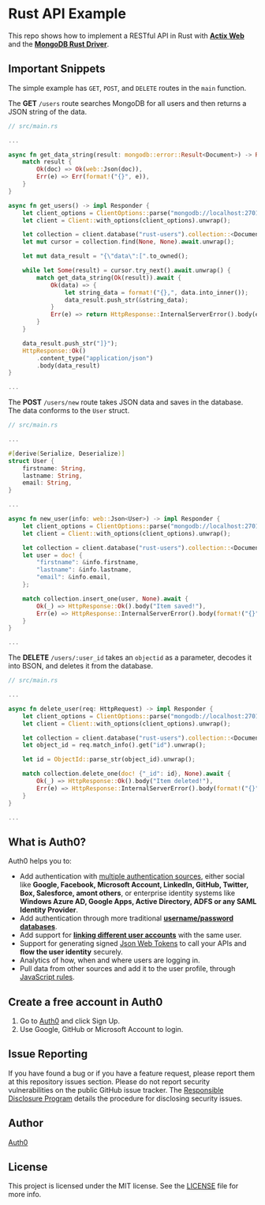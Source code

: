 # Rust API Example

This repo shows how to implement a RESTful API in Rust with **[Actix Web](https://actix.rs/)** and the **[MongoDB Rust Driver](https://www.mongodb.com/docs/drivers/rust/current/)**.

## Important Snippets

The simple example has `GET`, `POST`, and `DELETE` routes in the `main` function.

The **GET** `/users` route searches MongoDB for all users and then returns a JSON string of the data.

```rust
// src/main.rs

...

async fn get_data_string(result: mongodb::error::Result<Document>) -> Result<web::Json<Document>, String> {
    match result {
        Ok(doc) => Ok(web::Json(doc)),
        Err(e) => Err(format!("{}", e)),
    }
}

async fn get_users() -> impl Responder {
    let client_options = ClientOptions::parse("mongodb://localhost:27017").await.unwrap();
    let client = Client::with_options(client_options).unwrap();

    let collection = client.database("rust-users").collection::<Document>("users");
    let mut cursor = collection.find(None, None).await.unwrap();

    let mut data_result = "{\"data\":[".to_owned();

    while let Some(result) = cursor.try_next().await.unwrap() {
        match get_data_string(Ok(result)).await {
            Ok(data) => {
                let string_data = format!("{},", data.into_inner());
                data_result.push_str(&string_data);
            }
            Err(e) => return HttpResponse::InternalServerError().body(e),
        }
    }

    data_result.push_str("]}");
    HttpResponse::Ok()
        .content_type("application/json")
        .body(data_result)
}

...
```

The **POST** `/users/new` route takes JSON data and saves in the database. The data conforms to the `User` struct.

```rust
// src/main.rs

...

#[derive(Serialize, Deserialize)]
struct User {
    firstname: String,
    lastname: String,
    email: String,
}

...

async fn new_user(info: web::Json<User>) -> impl Responder {
    let client_options = ClientOptions::parse("mongodb://localhost:27017").await.unwrap();
    let client = Client::with_options(client_options).unwrap();

    let collection = client.database("rust-users").collection::<Document>("users");
    let user = doc! {
        "firstname": &info.firstname,
        "lastname": &info.lastname,
        "email": &info.email,
    };

    match collection.insert_one(user, None).await {
        Ok(_) => HttpResponse::Ok().body("Item saved!"),
        Err(e) => HttpResponse::InternalServerError().body(format!("{}", e)),
    }
}

...
```

The **DELETE** `/users/:user_id` takes an `objectid` as a parameter, decodes it into BSON, and deletes it from the database.

```rust
// src/main.rs

...

async fn delete_user(req: HttpRequest) -> impl Responder {
    let client_options = ClientOptions::parse("mongodb://localhost:27017").await.unwrap();
    let client = Client::with_options(client_options).unwrap();

    let collection = client.database("rust-users").collection::<Document>("users");
    let object_id = req.match_info().get("id").unwrap();

    let id = ObjectId::parse_str(object_id).unwrap();

    match collection.delete_one(doc! {"_id": id}, None).await {
        Ok(_) => HttpResponse::Ok().body("Item deleted!"),
        Err(e) => HttpResponse::InternalServerError().body(format!("{}", e)),
    }
}

...
```

## What is Auth0?

Auth0 helps you to:

* Add authentication with [multiple authentication sources](https://docs.auth0.com/identityproviders), either social like **Google, Facebook, Microsoft Account, LinkedIn, GitHub, Twitter, Box, Salesforce, amont others**, or enterprise identity systems like **Windows Azure AD, Google Apps, Active Directory, ADFS or any SAML Identity Provider**.
* Add authentication through more traditional **[username/password databases](https://docs.auth0.com/mysql-connection-tutorial)**.
* Add support for **[linking different user accounts](https://docs.auth0.com/link-accounts)** with the same user.
* Support for generating signed [Json Web Tokens](https://docs.auth0.com/jwt) to call your APIs and **flow the user identity** securely.
* Analytics of how, when and where users are logging in.
* Pull data from other sources and add it to the user profile, through [JavaScript rules](https://docs.auth0.com/rules).

## Create a free account in Auth0

1. Go to [Auth0](https://auth0.com) and click Sign Up.
2. Use Google, GitHub or Microsoft Account to login.

## Issue Reporting

If you have found a bug or if you have a feature request, please report them at this repository issues section. Please do not report security vulnerabilities on the public GitHub issue tracker. The [Responsible Disclosure Program](https://auth0.com/whitehat) details the procedure for disclosing security issues.

## Author

[Auth0](auth0.com)

## License

This project is licensed under the MIT license. See the [LICENSE](LICENSE) file for more info.
